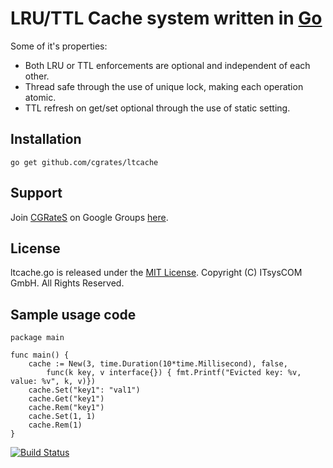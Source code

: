 # LRU/TTL Cache system written in [Go](http://golang.org/ "Go Website")

Some of it's properties:

 * Both LRU or TTL enforcements are optional and independent of each other.
 * Thread safe through the use of unique lock, making each operation atomic.
 * TTL refresh on get/set optional through the use of static setting.

## Installation ##

`go get github.com/cgrates/ltcache`

## Support ##
Join [CGRateS](http://www.cgrates.org/ "CGRateS Website") on Google Groups [here](https://groups.google.com/forum/#!forum/cgrates "CGRateS on Google Groups").

## License ##
ltcache.go is released under the [MIT License](http://www.opensource.org/licenses/mit-license.php "MIT License").
Copyright (C) ITsysCOM GmbH. All Rights Reserved.

## Sample usage code ##
```
package main

func main() {
	cache := New(3, time.Duration(10*time.Millisecond), false, 
		func(k key, v interface{}) { fmt.Printf("Evicted key: %v, value: %v", k, v)})
	cache.Set("key1": "val1")
	cache.Get("key1")
	cache.Rem("key1")
	cache.Set(1, 1)
	cache.Rem(1)
}
```

[![Build Status](https://secure.travis-ci.org/cgrates/ltcache.png)](http://travis-ci.org/cgrates/ltcache)
